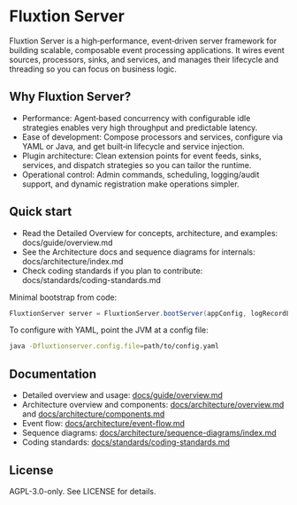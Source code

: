 # Fluxtion Server

Fluxtion Server is a high‑performance, event‑driven server framework for building scalable, composable event processing
applications. It wires event sources, processors, sinks, and services, and manages their lifecycle and threading so you
can focus on business logic.

## Why Fluxtion Server?

- Performance: Agent‑based concurrency with configurable idle strategies enables very high throughput and predictable
  latency.
- Ease of development: Compose processors and services, configure via YAML or Java, and get built‑in lifecycle and
  service injection.
- Plugin architecture: Clean extension points for event feeds, sinks, services, and dispatch strategies so you can
  tailor the runtime.
- Operational control: Admin commands, scheduling, logging/audit support, and dynamic registration make operations
  simpler.

## Quick start

- Read the Detailed Overview for concepts, architecture, and examples: docs/guide/overview.md
- See the Architecture docs and sequence diagrams for internals: docs/architecture/index.md
- Check coding standards if you plan to contribute: docs/standards/coding-standards.md

Minimal bootstrap from code:

```java
FluxtionServer server = FluxtionServer.bootServer(appConfig, logRecordListener);
```

To configure with YAML, point the JVM at a config file:

```bash
java -Dfluxtionserver.config.file=path/to/config.yaml
```

## Documentation

- Detailed overview and usage: [docs/guide/overview.md](docs/guide/overview.md)
- Architecture overview and components: [docs/architecture/overview.md](docs/architecture/overview.md)
  and [docs/architecture/components.md](docs/architecture/components.md)
- Event flow: [docs/architecture/event-flow.md](docs/architecture/event-flow.md)
- Sequence diagrams: [docs/architecture/sequence-diagrams/index.md](docs/architecture/sequence-diagrams/index.md)
- Coding standards: [docs/standards/coding-standards.md](docs/standards/coding-standards.md)

## License

AGPL-3.0-only. See LICENSE for details.

